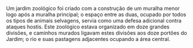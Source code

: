 ﻿Um jardim zoológico foi criado com a construção de um muralha menor logo após a muralha principal; o espaço entre as duas, ocupado por todos os tipos de animais selvagens, servia como uma defesa adicional contra ataques hostis. Este zoológico estava organizado em doze grandes divisões, e caminhos murados ligavam estes divisões aos doze portões do Jardim; o rio e suas pastagens adjacentes ocupando a área central.